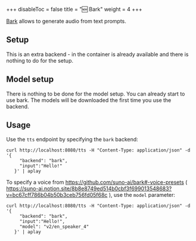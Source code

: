 
+++
disableToc = false
title = "🆕 Bark"
weight = 4
+++


[Bark](https://github.com/suno-ai/bark) allows to generate audio from text prompts.

## Setup

This is an extra backend - in the container is already available and there is nothing to do for the setup.


## Model setup

There is nothing to be done for the model setup. You can already start to use bark. The models will be downloaded the first time you use the backend.

## Usage

Use the `tts` endpoint by specifying the `bark` backend:

```
curl http://localhost:8080/tts -H "Content-Type: application/json" -d '{         
     "backend": "bark",
     "input":"Hello!"
   }' | aplay
```

To specify a voice from https://github.com/suno-ai/bark#-voice-presets ( https://suno-ai.notion.site/8b8e8749ed514b0cbf3f699013548683?v=bc67cff786b04b50b3ceb756fd05f68c ), use the `model` parameter:

```
curl http://localhost:8080/tts -H "Content-Type: application/json" -d '{         
     "backend": "bark",
     "input":"Hello!",
     "model": "v2/en_speaker_4"
   }' | aplay
```